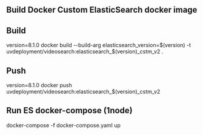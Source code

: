 ## Build Docker Custom ElasticSearch docker image

## Build

version=8.1.0
docker build --build-arg elasticsearch_version=$(version) -t uvdeployment/videosearch:elasticsearch_$(version)_cstm_v2 .

## Push
version=8.1.0
docker push uvdeployment/videosearch:elasticsearch_$(version)_cstm_v2


## Run ES docker-compose (1node)
docker-compose -f docker-compose.yaml up
